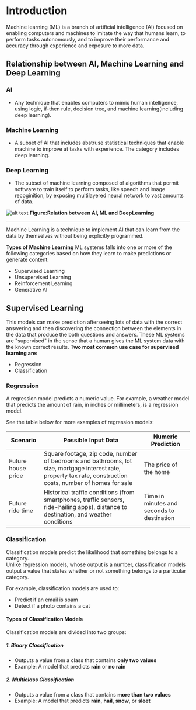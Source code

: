 # Introduction
Machine learning (ML) is a branch of artificial intelligence (AI) focused on enabling computers and machines to imitate the way that humans learn, to perform tasks autonomously, and to improve their performance and accuracy through experience and exposure to more data.
## Relationship between AI, Machine Learning and Deep Learning
### AI
- Any technique that enables computers to mimic human intelligence, using logic, if-then rule, decision tree, and machine learning(including deep learning).
### Machine Learning
- A subset of AI that includes abstruse statistical techniques that enable machine to improve at tasks with experience. The category includes deep learning.
### Deep Learning
- The subset of machine learning composed of algorithms that permit software to train itself to perform tasks, like speech and image recoginition, by exposing multilayered neural network to vast amounts of data.

![alt text](tx32puqCzYlG832gHMhinF3VkJU.avif)
**Figure:Relation between AI, ML and DeepLearning**

---
Machine Learning is a technique to implement AI that can learn from the data by themselves without being explicitly programmed.

**Types of Machine Learning**
ML systems falls into one or more of the following categories based on how they learn to make predictions or generate content:
- Supervised Learning
- Unsupervised Learning
- Reinforcement Learning
- Generative AI

## Supervised Learning
This models can make prediction afterseeing lots of data with the correct answering and then discovering the connection between the elements in the data that produce the both questions and answers. These ML systems are "supervised" in the sense that a human gives the ML system data with the known correct results.
**Two most common use case for supervised learning are:**
- Regression 
- Classification

### Regression
A regression model predicts a numeric value. For example, a weather model that predicts the amount of rain, in inches or millimeters, is a regression model.

See the table below for more examples of regression models:

| **Scenario**         | **Possible Input Data**                                                                                                                                      | **Numeric Prediction**                        |
|----------------------|--------------------------------------------------------------------------------------------------------------------------------------------------------------|-----------------------------------------------|
| Future house price   | Square footage, zip code, number of bedrooms and bathrooms, lot size, mortgage interest rate, property tax rate, construction costs, number of homes for sale | The price of the home                         |
| Future ride time     | Historical traffic conditions (from smartphones, traffic sensors, ride-hailing apps), distance to destination, and weather conditions                        | Time in minutes and seconds to destination    |

### Classification
Classification models predict the likelihood that something belongs to a category.  
Unlike regression models, whose output is a number, classification models output a value that states whether or not something belongs to a particular category.

For example, classification models are used to:
- Predict if an email is spam
- Detect if a photo contains a cat

#### Types of Classification Models

Classification models are divided into two groups:

##### 1. Binary Classification
- Outputs a value from a class that contains **only two values**
- Example: A model that predicts **rain** or **no rain**

##### 2. Multiclass Classification
- Outputs a value from a class that contains **more than two values**
- Example: A model that predicts **rain**, **hail**, **snow**, or **sleet**
